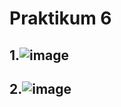# Praktikum 6
## 1.![image](https://github.com/user-attachments/assets/3349bc4a-740e-46cf-aebc-1fce59e9c2df)
## 2.![image](https://github.com/user-attachments/assets/dfeffca8-fdac-465d-be9d-b18202707138)
